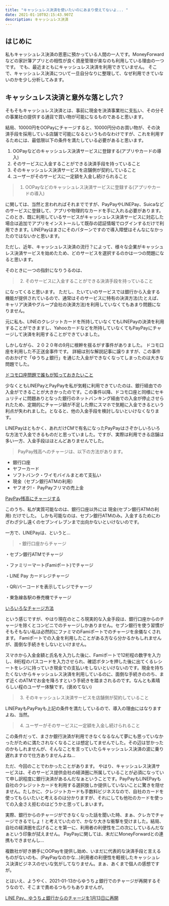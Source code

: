 ```yaml
---
title: "キャッシュレス決済を使いたいのにあまり使えてないよ... "
date: 2021-01-10T02:15:43.907Z
description: キャッシュレス決済
---
```

## はじめに
私もキャッシュレス決済の恩恵に預かっている人間の一人です。MoneyForwardなどの家計簿アプリとの相性が良く資産管理が楽なのも利用している理由の一つです。
でも、最近まともにキャッシュレス決済を利用できていません。
そこで、キャッシュレス決済について一旦自分なりに整理して、なぜ利用できていないのかを少し分析してみます。

## キャッシュレス決済と意外な落とし穴？
そもそもキャッシュレス決済とは、事前に現金を決済事業社に支払い、その分その事業社の提供する通貨で買い物が可能になるものであると思います。

結局、10000円をOOPayにチャージすると、10000円分のお買い物が、その決済手段を採用している店舗で可能になるというものなわけですが、これを利用するためには、最低限以下の条件を満たしている必要があると思います。

1. OOPayなどのキャッシュレス決済サービスに登録する(アプリやカードの導入)
2. そのサービスに入金することができる決済手段を持っていること
3. そのキャッシュレス決済サービスを店舗側が契約していること
4. ユーザーがそのサービスに一定額を入金し続けられること
 
> 1. OOPayなどのキャッシュレス決済サービスに登録する(アプリやカードの導入)

に関しては、当然と言われればそれまでですが、PayPayやLINEPay、Suicaなどのサービスに登録して、アプリや物理的なカードを手に入れる必要があります。このとき、既に利用しているサービスがキャッシュレス決済サービスに対応した場合は追加でアプリをインストールして既存の認証情報でログインするだけで利用できます。LINEPayはまさにそのパターンですので導入障壁はそんなになかったのではないかと思います。

ただし、近年、キャッシュレス決済の流行？によって、様々な企業がキャッシュレス決済サービスを始めたため、どのサービスを選択するのかは一つの問題になると思います。

そのときに一つの指針になりうるのは、

> 2. そのサービスに入金することができる決済手段を持っていること

になってくると思います。
ただし、たいていのサービスでは銀行から入金する機能が提供されているので、通常はそのサービスに特有の決済方法(たとえば、キャリア決済やグループ会社の決済方法)を利用していなくてもあまり問題になりません。

元に私も、LINEのクレジットカードを所持していなくてもLINEPayの決済を利用することができますし、Yahooカードなどを所持していなくてもPayPayにチャージして決済を利用することができていました。

しかしながら、２０２０年の9月に根幹を揺るがす事件がありました。
ドコモ口座を利用した不正送金事件です。
詳細は別な解説記事に譲りますが、この事件のおかげで「ゆうちょ銀行」を通じた入金ができなくなってしまったのは大きな問題でした。

[ドコモ口座問題で誰もが知っておきたいこと](https://www.itmedia.co.jp/news/articles/2009/16/news047.html)

少なくともLINEPayとPayPayを私が気軽に利用できていたのは、銀行経由での入金ができることが大きかったのです。この事件以降、ドコモ口座と同様にセキュリティに問題ありとなった銀行のネットバンキング経由での入金が停止させられたため、定期的にチャージ額が不足した際にスマホで気軽に入金できるという利点が失われました。となると、他の入金手段を検討しないといけなくなります。

LINEPayはともかく、あれだけCMで有名になったPayPayはさぞかしいろいろな方法で入金できるものだと思っていました。ですが、実際は利用できる店舗は多い一方、入金手段はほとんどありませんでした。

> PayPay残高へのチャージは、以下の方法があります。
* 銀行口座
* ヤフーカード
* ソフトバンク・ワイモバイルまとめて支払い
* 現金（セブン銀行ATMの利用）
* ヤフオク!・ PayPayフリマの売上金 

[PayPay残高にチャージする](https://paypay.ne.jp/guide/charge/)

このうち、私が実質可能なのは、銀行口座以外には 現金(セブン銀行ATMの利用) だけでした。
しかも可能なのは、セブン銀行ATMのみ。入金するためにわざわざ少し遠くのセブンイレブンまで出向かないといけないのです。

一方で、LINEPayは、というと...

> ・銀行口座からチャージ

 ・セブン銀行ATMでチャージ

 ・ファミリーマート(Famiポート)でチャージ

 ・LINE Pay カードレジチャージ

 ・QR/バーコードを表示してレジでチャージ

 ・東急線各駅の券売機でチャージ

[いろいろなチャージ方法](http://pay-blog.line.me/archives/73993240.html#topic5)

という感じですが、やはり現在のところ現実的な入金手段は、銀行口座からのチャージを除くとコンビニでのチャージしかありません。セブン銀行を使う習慣がそもそもない私は必然的にファミマのFamiポートでのチャージを余儀なくされます。
Famiポートでの入金を利用したことがある方なら分かるかもしれませんが、面倒な手続きをしないといけません。

スマホから入金金額と氏名を入力した後に、Famiポートで12桁程の数字を入力し、8桁程のパスコードを入力させられ、確認ボタンを押した後に出てくるレシートをレジに持っていき現金での支払いをしないといけないのです。現金を持ちたくないからキャッシュレス決済を利用しているのに、面倒な手続きののち、まず近くのATMでお金を降ろすという手続きを踏まされるのです。なんとも素晴らしい程のユーザー体験です。(褒めてない)

> 3. そのキャッシュレス決済サービスを店舗側が契約していること

LINEPayもPayPayも上記の条件を満たしているので、導入の理由にはなりますよね、当然。

> 4. ユーザーがそのサービスに一定額を入金し続けられること

この条件だって、まさか銀行決済が利用できなくなるなんて夢にも思っていなかったがために満たされなくなることは想定してませんでした。その辺は甘かったのかもしれませんが、そんなことを言っていたらキャッシュレス決済の波に乗り遅れますので仕方ありませんよね...

ただ、今回のことでわかったことがあります。
やはり、キャッシュレス決済サービスは、そのサービス提供会社の経済圏に所属していることが必須になっていて申し訳程度に銀行決済があるんだなぁということです。PayPayもLINEPayも自社のクレジットカードを利用する選択肢しか提供していないことに驚きを隠せません。たしかに、クレジットカードも手数料ビジネスなので、自社のカードを使ってもらいたいと考えるのは分かりますが、それにしても他社のカードを使っての入金さえ拒むのはどうかと思ってしまいます。

実際、銀行からのチャージができなくなった話を聞いた時、まぁ、クレカでチャージできるでしょ！と考えていたので、かなり大きな衝撃を受けました。結局、自社の経済圏を広げることを第一に、利用者の利便性を二の次にしているんだなぁという印象が拭えません。
PayPayに関しては、未だにMoneyForwardとの連携もできませんし... 

複数社が好き勝手にOOPayを提供し始め、いまだに代表的な決済手段と言えるものがないのも、(PayPayなのかな...)利用者の利便性を軽視したキャッシュレス決済ビジネスのせいな気がしてなりません。まぁ、あくまで個人の感想ですが。

とはいえ、ようやく、2021-01-13からゆうちょ銀行でのチャージが再開するそうなので、そこまで責めるつもりもありませんが。

[LINE Pay、ゆうちょ銀行からのチャージを1月13日に再開](https://japanese.engadget.com/line-pay-090538432.html)
